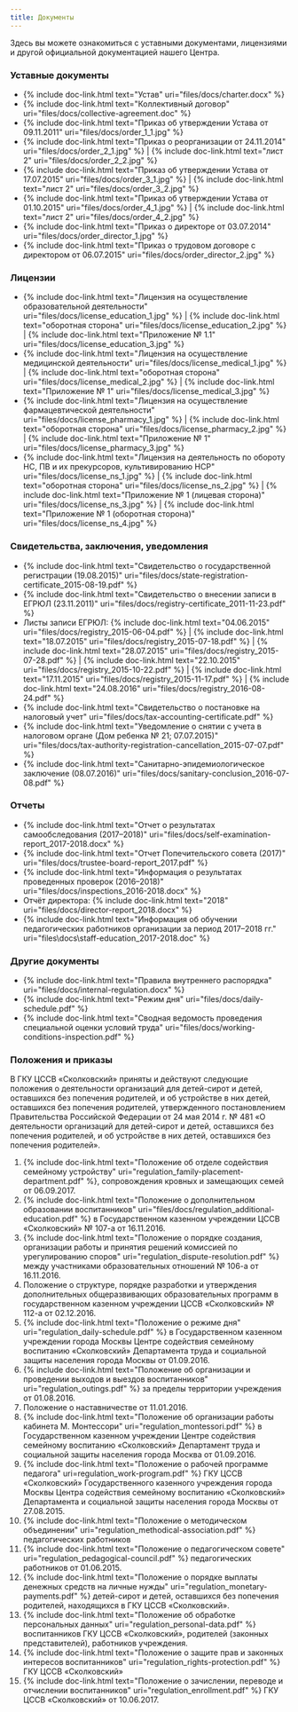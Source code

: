 ```yaml
---
title: Документы
---
```


Здесь вы можете ознакомиться с уставными документами, лицензиями и другой официальной документацией нашего Центра.

### Уставные документы
* {% include doc-link.html text="Устав" uri="files/docs/charter.docx" %}
* {% include doc-link.html text="Коллективный договор" uri="files/docs/collective-agreement.doc" %}
* {% include doc-link.html text="Приказ об утверждении Устава от 09.11.2011" uri="files/docs/order_1_1.jpg" %}
* {% include doc-link.html text="Приказ о реорганизации от 24.11.2014" uri="files/docs/order_2_1.jpg" %} |
  {% include doc-link.html text="лист 2" uri="files/docs/order_2_2.jpg" %}
* {% include doc-link.html text="Приказ об утверждении Устава от 17.07.2015" uri="files/docs/order_3_1.jpg" %} |
  {% include doc-link.html text="лист 2" uri="files/docs/order_3_2.jpg" %}
* {% include doc-link.html text="Приказ об утверждении Устава от 01.10.2015" uri="files/docs/order_4_1.jpg" %} |
  {% include doc-link.html text="лист 2" uri="files/docs/order_4_2.jpg" %}
* {% include doc-link.html text="Приказ о директоре от 03.07.2014" uri="files/docs/order_director_1.jpg" %}
* {% include doc-link.html text="Приказ о трудовом договоре с директором от 06.07.2015" uri="files/docs/order_director_2.jpg" %}

### Лицензии
* {% include doc-link.html text="Лицензия на осуществление образовательной деятельности" uri="files/docs/license_education_1.jpg" %} |
  {% include doc-link.html text="оборотная сторона" uri="files/docs/license_education_2.jpg" %} |
  {% include doc-link.html text="Приложение № 1.1" uri="files/docs/license_education_3.jpg" %}
* {% include doc-link.html text="Лицензия на осуществление медицинской деятельности" uri="files/docs/license_medical_1.jpg" %} |
  {% include doc-link.html text="оборотная сторона" uri="files/docs/license_medical_2.jpg" %} |
  {% include doc-link.html text="Приложение № 1" uri="files/docs/license_medical_3.jpg" %}
* {% include doc-link.html text="Лицензия на осуществление фармацевтической деятельности" uri="files/docs/license_pharmacy_1.jpg" %} |
  {% include doc-link.html text="оборотная сторона" uri="files/docs/license_pharmacy_2.jpg" %} |
  {% include doc-link.html text="Приложение № 1" uri="files/docs/license_pharmacy_3.jpg" %}
* {% include doc-link.html text="Лицензия на деятельность по обороту НС, ПВ и их прекурсоров, культивированию НСР" uri="files/docs/license_ns_1.jpg" %} |
  {% include doc-link.html text="оборотная сторона" uri="files/docs/license_ns_2.jpg" %} |
  {% include doc-link.html text="Приложение № 1 (лицевая сторона)" uri="files/docs/license_ns_3.jpg" %} |
  {% include doc-link.html text="Приложение № 1 (оборотная сторона)" uri="files/docs/license_ns_4.jpg" %}

### Свидетельства, заключения, уведомления
* {% include doc-link.html text="Свидетельство о государственной регистрации (19.08.2015)" uri="files/docs/state-registration-certificate_2015-08-19.pdf" %}
* {% include doc-link.html text="Свидетельство о внесении записи в ЕГРЮЛ (23.11.2011)" uri="files/docs/registry-certificate_2011-11-23.pdf" %}
* Листы записи ЕГРЮЛ:
  {% include doc-link.html text="04.06.2015" uri="files/docs/registry_2015-06-04.pdf" %} |
  {% include doc-link.html text="18.07.2015" uri="files/docs/registry_2015-07-18.pdf" %} |
  {% include doc-link.html text="28.07.2015" uri="files/docs/registry_2015-07-28.pdf" %} |
  {% include doc-link.html text="22.10.2015" uri="files/docs/registry_2015-10-22.pdf" %} |
  {% include doc-link.html text="17.11.2015" uri="files/docs/registry_2015-11-17.pdf" %} |
  {% include doc-link.html text="24.08.2016" uri="files/docs/registry_2016-08-24.pdf" %}
* {% include doc-link.html text="Свидетельство о постановке на налоговый учет" uri="files/docs/tax-accounting-certificate.pdf" %}
* {% include doc-link.html text="Уведомление о снятии с учета в налоговом органе (Дом ребенка № 21; 07.07.2015)" uri="files/docs/tax-authority-registration-cancellation_2015-07-07.pdf" %}
* {% include doc-link.html text="Санитарно-эпидемиологическое заключение (08.07.2016)" uri="files/docs/sanitary-conclusion_2016-07-08.pdf" %}

### Отчеты
* {% include doc-link.html text="Отчет о результатах самообследования (2017–2018)" uri="files/docs/self-examination-report_2017-2018.docx" %}
* {% include doc-link.html text="Отчет Попечительского совета (2017)" uri="files/docs/trustee-board-report_2017.pdf" %}
* {% include doc-link.html text="Информация о результатах проведенных проверок (2016–2018)" uri="files/docs/inspections_2016-2018.docx" %}
* Отчёт директора:
  {% include doc-link.html text="2018" uri="files/docs/director-report_2018.docx" %}
* {% include doc-link.html text="Информация об обучении педагогических работников организации за период 2017–2018 гг." uri="files\docs\staff-education_2017-2018.doc" %}

### Другие документы
* {% include doc-link.html text="Правила внутреннего распорядка" uri="files/docs/internal-regulation.docx" %}
* {% include doc-link.html text="Режим дня" uri="files/docs/daily-schedule.pdf" %}
* {% include doc-link.html text="Сводная ведомость проведения специальной оценки условий труда" uri="files/docs/working-conditions-inspection.pdf" %}

### Положения и приказы

В ГКУ ЦССВ «Сколковский» приняты и действуют следующие положения о деятельности организаций для детей-сирот и детей,
оставшихся без попечения родителей, и об устройстве в них детей, оставшихся без попечения родителей, утвержденного
постановлением Правительства Российской Федерации от 24 мая 2014 г. № 481 «О деятельности организаций для детей-сирот
и детей, оставшихся без попечения родителей, и об устройстве в них детей, оставшихся без попечения родителей».

1. {% include doc-link.html text="Положение об отделе содействия семейному устройству" uri="regulation_family-placement-department.pdf" %}, сопровождения кровных и замещающих семей от 06.09.2017.
2. {% include doc-link.html text="Положение о дополнительном образовании воспитанников" uri="files/docs/regulation_additional-education.pdf" %} в Государственном казенном учреждении ЦССВ «Сколковский» № 107-а от 16.11.2016.
3. {% include doc-link.html text="Положение о порядке создания, организации работы и принятия решений комиссией по урегулированию споров" uri="regulation_dispute-resolution.pdf" %} между участниками образовательных отношений № 106-а от 16.11.2016.
4. Положение о структуре, порядке разработки и утверждения дополнительных общеразвивающих образовательных программ в государственном казенном учреждении ЦССВ «Сколковский» № 112-а от 02.12.2016.
5. {% include doc-link.html text="Положение о режиме дня" uri="regulation_daily-schedule.pdf" %} в Государственном казенном учреждении города Москвы Центре содействия семейному воспитанию «Сколковский» Департамента труда и социальной защиты населения города Москвы от 01.09.2016.
6. {% include doc-link.html text="Положение об организации и проведении выходов и выездов воспитанников" uri="regulation_outings.pdf" %} за пределы территории учреждения от 01.08.2016.
7. Положение о наставничестве от 11.01.2016.
8. {% include doc-link.html text="Положение об организации работы кабинета М. Монтессори" uri="regulation_montessori.pdf" %} в Государственном казенном учреждении Центре содействия семейному воспитанию «Сколковский» Департамент труда и социальной защиты населения города Москва от 01.09.2016.
9. {% include doc-link.html text="Положение о рабочей программе педагога" uri=regulation_work-program.pdf" %} ГКУ ЦССВ «Сколковский» Государственного казенного учреждения города Москвы Центра содействия семейному воспитанию «Сколковский» Департамента и социальной защиты населения города Москвы от 27.08.2015.
10. {% include doc-link.html text="Положение о методическом объединении" uri="regulation_methodical-association.pdf" %} педагогических работников
11. {% include doc-link.html text="Положение о педагогическом совете" uri="regulation_pedagogical-council.pdf" %} педагогических работников от 01.06.2015.
12. {% include doc-link.html text="Положение о порядке выплаты денежных средств на личные нужды" uri="regulation_monetary-payments.pdf" %} детей-сирот и детей, оставшихся без попечения родителей, находящихся в ГКУ ЦССВ «Сколковский».
13. {% include doc-link.html text="Положение об обработке персональных данных" uri="regulation_personal-data.pdf" %} воспитанников ГКУ ЦССВ «Сколковский», родителей (законных представителей), работников учреждения.
14. {% include doc-link.html text="Положение о защите прав и законных интересов воспитанников" uri="regulation_rights-protection.pdf" %} ГКУ ЦССВ «Сколковский»
15. {% include doc-link.html text="Положение о зачислении, переводе и отчислении воспитанников" uri="regulation_enrollment.pdf" %} ГКУ ЦССВ «Сколковский» от 10.06.2017.
